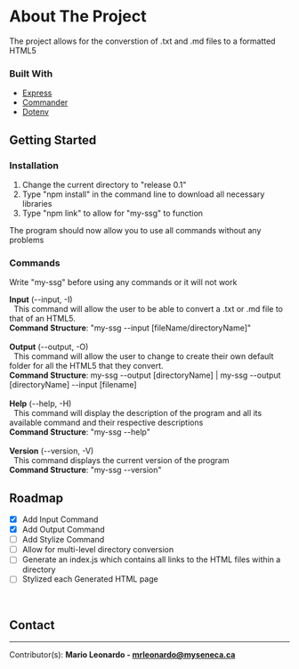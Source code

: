 # About The Project

The project allows for the converstion of .txt and .md files to a formatted HTML5

### Built With

- [Express](https://expressjs.com/)
- [Commander](https://www.npmjs.com/package/commander)
- [Dotenv](https://www.npmjs.com/package/dotenv)

## Getting Started

### Installation

1. Change the current directory to "release 0.1"
2. Type "npm install" in the command line to download all necessary libraries
3. Type "npm link" to allow for "my-ssg" to function

The program should now allow you to use all commands without any problems

### Commands

Write "my-ssg" before using any commands or it will not work

**Input** (--input, -I)
<br />
&nbsp;&nbsp;This command will allow the user to be able to convert a .txt or .md file to that of an HTML5.
<br />
**Command Structure**: "my-ssg --input [fileName/directoryName]"
<br />
<br />
**Output** (--output, -O)
<br />
&nbsp;&nbsp;This command will allow the user to change to create their own default folder for all the HTML5 that they convert.
<br />
**Command Structure**: my-ssg --output [directoryName] | my-ssg --output [directoryName] --input [filename]
<br />
<br />
**Help** (--help, -H)
<br />
&nbsp;&nbsp;This command will display the description of the program and all its available command and their respective descriptions
<br />
**Command Structure**: "my-ssg --help"
<br />
<br />
**Version** (--version, -V)
<br />
&nbsp;&nbsp;This command displays the current version of the program
<br />
**Command Structure**: "my-ssg --version"
<br />

## Roadmap

- [x] Add Input Command
- [x] Add Output Command
- [ ] Add Stylize Command
- [ ] Allow for multi-level directory conversion
- [ ] Generate an index.js which contains all links to the HTML files within a directory
- [ ] Stylized each Generated HTML page

<br />

## Contact

---

Contributor(s): **Mario Leonardo - mrleonardo@myseneca.ca**
